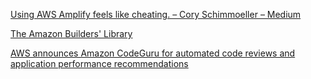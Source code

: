 [Using AWS Amplify feels like cheating. – Cory Schimmoeller – Medium](https://medium.com/@coryschimmoeller/using-aws-amplify-feels-like-cheating-e5eabcaea500)

[The Amazon Builders' Library](https://aws.amazon.com/builders-library/?cards-body.sort-by=item.additionalFields.customSort&cards-body.sort-order=asc)

[AWS announces Amazon CodeGuru for automated code reviews and application performance recommendations](https://aws.amazon.com/about-aws/whats-new/2019/12/aws-announces-amazon-codeguru-for-automated-code-reviews-and-application-performance-recommendations/)
